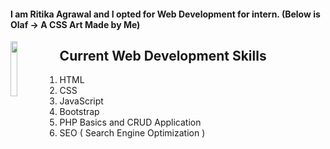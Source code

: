 #### I am Ritika Agrawal and I opted for Web Development for intern. (Below is Olaf -> A CSS Art Made by Me)
<img src="https://res.cloudinary.com/djix6uusx/image/upload/v1605570621/olaf_cf2mgf.png" width="15%" height="15%" align="left"> 

## Current Web Development Skills 
1. HTML
2. CSS
3. JavaScript
4. Bootstrap
5. PHP Basics and CRUD Application
6. SEO ( Search Engine Optimization )
